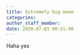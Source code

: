 ```yaml
---
title: Extremely big meem
categories:
author_staff_member:
date: 2020-07-01 00:51:00
---
```


Haha yes